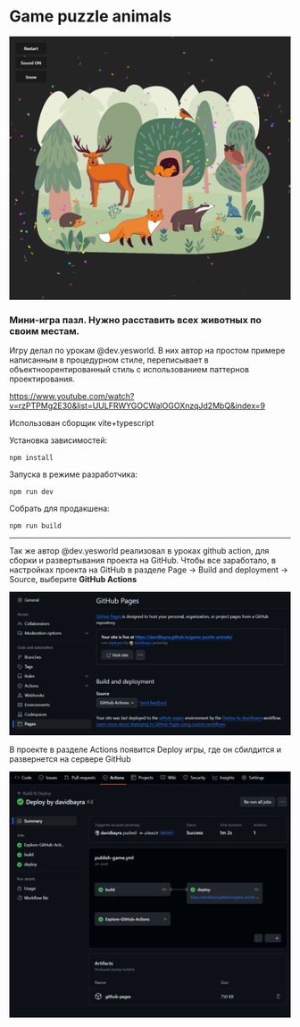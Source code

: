 # Game puzzle animals
![img_4.png](img_4.png)

### Мини-игра пазл. Нужно расставить всех животных по своим местам.

Игру делал по урокам @dev.yesworld. В них автор на простом примере написанным 
в процедурном стиле, переписывает в объектноорентированный стиль
с использованием паттернов проектирования.

https://www.youtube.com/watch?v=rzPTPMg2E30&list=UULFRWYGOCWalOGOXnzqJd2MbQ&index=9

Использован сборщик vite+typescript

Установка зависимостей:
```shell
npm install
```
Запуска в режиме разработчика:
```shell
npm run dev
```
Собрать для продакшена:
```shell
npm run build
```
____
Так же автор @dev.yesworld реализовал в уроках github action, для сборки и развертывания проекта на GitHub.
Чтобы все заработало, в настройках проекта на GitHub в разделе Page -> Build and deployment -> Source, выберите **GitHub Actions**

![img.png](img.png)

В проекте в разделе Actions появится Deploy игры, где он сбилдится и развернется на сервере GitHub

![img_2.png](img_2.png)